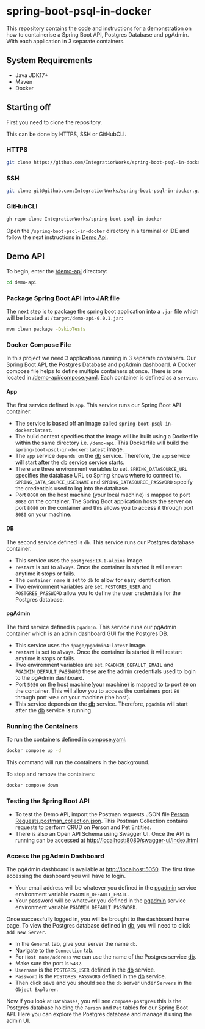 # spring-boot-psql-in-docker

This repository contains the code and instructions for a demonstration on how to containerise a Spring Boot API, Postgres Database and pgAdmin. With each application in 3 separate containers.

## System Requirements

- Java JDK17+
- Maven
- Docker

## Starting off

First you need to clone the repository.

This can be done by HTTPS, SSH or GitHubCLI.

### HTTPS

```bash
git clone https://github.com/IntegrationWorks/spring-boot-psql-in-docker.git
```

### SSH

```bash
git clone git@github.com:IntegrationWorks/spring-boot-psql-in-docker.git
```

### GitHubCLI

```bash
gh repo clone IntegrationWorks/spring-boot-psql-in-docker
```

Open the `/spring-boot-psql-in-docker` directory in a terminal or IDE and follow the next instructions in [Demo Api](#demo-api).

## Demo API

To begin, enter the [/demo-api](/demo-api) directory:

```bash
cd demo-api
```

### Package Spring Boot API into JAR file

The next step is to package the spring boot application into a `.jar` file which will be located at `/target/demo-api-0.0.1.jar`:

```bash
mvn clean package -DskipTests
```

### Docker Compose File

In this project we need 3 applications running in 3 separate containers. Our Spring Boot API, the Postgres Database and pgAdmin dashboard. A Docker compose file helps to define multiple containers at once. There is one located in [/demo-api/compose.yaml](/demo-api/compose.yaml). Each container is defined as a `service`.

#### App

The first service defined is `app`. This service runs our Spring Boot API container.

- The service is based off an image called `spring-boot-psql-in-docker:latest`.
- The build context specifies that the image will be built using a Dockerfile within the same directory i.e. `/demo-api`. This Dockerfile will build the `spring-boot-psql-in-docker:latest` image.
- The `app` service `depends_on` the [db](#db) service. Therefore, the `app` service will start after the [db](#db) service service starts.
- There are three environment variables to set. `SPRING_DATASOURCE_URL` specifies the database URL so Spring knows where to connect to. `SPRING_DATA_SOURCE_USERNAME` and `SPRING_DATASOURCE_PASSWORD` specify the credentials used to log into the database.
- Port `8080` on the host machine (your local machine) is mapped to port `8080` on the container. The Spring Boot application hosts the server on port `8080` on the container and this allows you to access it through port `8080` on your machine.

#### DB

The second service defined is `db`. This service runs our Postgres database container.

- This service uses the `postgres:13.1-alpine` image.
- `restart` is set to `always`. Once the container is started it will restart anytime it stops or fails.
- The `container_name` is set to `db` to allow for easy identification.
- Two environment variables are set. `POSTGRES_USER` and `POSTGRES_PASSWORD` allow you to define the user credentials for the Postgres database.

#### pgAdmin

The third service defined is `pgadmin`. This service runs our pgAdmin container which is an admin dashboard GUI for the Postgres DB.

- This service uses the `dpage/pgadmin4:latest` image.
- `restart` is set to `always`. Once the container is started it will restart anytime it stops or fails.
- Two environment variables are set. `PGADMIN_DEFAULT_EMAIL` and `PGADMIN_DEFAULT_PASSWORD` these are the admin credentials used to login to the pgAdmin dashboard.
- Port `5050` on the host machine(your machine) is mapped to to port `80` on the container. This will allow you to access the containers port `80` through port `5050` on your machine (the host).
- This service depends on the [db](#db) service. Therefore, `pgadmin` will start after the [db](#db) service is running.

### Running the Containers

To run the containers defined in [compose.yaml](/demo-api/compose.yaml):

```bash
docker compose up -d
```

This command will run the containers in the background.

To stop and remove the containers:

```bash
docker compose down
```

### Testing the Spring Boot API

- To test the Demo API, import the Postman requests JSON file [Person Requests.postman_collection.json](/demo-api/Demo%20API%20Requests.postman_collection.json). This Postman Collection contains requests to perform CRUD on Person and Pet Entities.  
- There is also an Open API Schema using Swagger UI. Once the API is running can be accessed at [http://localhost:8080/swagger-ui/index.html](http://localhost:8080/swagger-ui/index.html)

### Access the pgAdmin Dashboard

The pgAdmin dashboard is available at [http://localhost:5050](http://localhost:5050). The first time accessing the dashboard you will have to login.  

- Your email address will be whatever you defined in the [pgadmin](#pgadmin) service environment variable `PGADMIN_DEFAULT_EMAIL`.
- Your password will be whatever you defined in the [pgadmin](#pgadmin) service environment variable `PGADMIN_DEFAULT_PASSWORD`.

Once successfully logged in, you will be brought to the dashboard home page. To view the Postgres database defined in [db](#db), you will need to click `Add New Server`.

- In the `General` tab, give your server the name `db`.
- Navigate to the `Connection` tab.
- For `Host name/address` we can use the name of the Postgres service [db](#db).
- Make sure the port is `5432`.
- `Username` is the `POSTGRES_USER` defined in the [db](#db) service.
- `Password` is the `POSTGRES_PASSWORD` defined in the [db](#db) service.
- Then click save and you should see the `db` server under `Servers` in the `Object Explorer`.

Now if you look at `Databases`, you will see `compose-postgres` this is the Postgres database holding the `Person` and `Pet` tables for our Spring Boot API. Here you can explore the Postgres database and manage it using the admin UI.
